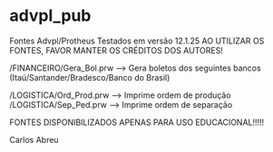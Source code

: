 # advpl_pub
Fontes Advpl/Protheus
Testados em versão 12.1.25
AO UTILIZAR OS FONTES, FAVOR MANTER OS CRÉDITOS DOS AUTORES!

/FINANCEIRO/Gera_Bol.prw --> Gera boletos dos seguintes bancos (Itaú/Santander/Bradesco/Banco do Brasil)

/LOGISTICA/Ord_Prod.prw --> Imprime ordem de produção
/LOGISTICA/Sep_Ped.prw --> Imprime ordem de separação

FONTES DISPONIBILIZADOS APENAS PARA USO EDUCACIONAL!!!!!

Carlos Abreu
